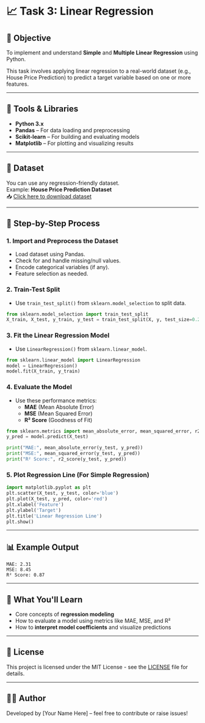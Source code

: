 
# 📈 Task 3: Linear Regression

## 🎯 Objective
To implement and understand **Simple** and **Multiple Linear Regression** using Python.

This task involves applying linear regression to a real-world dataset (e.g., House Price Prediction) to predict a target variable based on one or more features.

---

## 🧰 Tools & Libraries
- **Python 3.x**
- **Pandas** – For data loading and preprocessing
- **Scikit-learn** – For building and evaluating models
- **Matplotlib** – For plotting and visualizing results

---

## 📁 Dataset
You can use any regression-friendly dataset.  
Example: **House Price Prediction Dataset**  
📥 [Click here to download dataset](#) <!-- Replace # with actual link if available -->

---

## 🔁 Step-by-Step Process

### 1. Import and Preprocess the Dataset
- Load dataset using Pandas.
- Check for and handle missing/null values.
- Encode categorical variables (if any).
- Feature selection as needed.

### 2. Train-Test Split
- Use `train_test_split()` from `sklearn.model_selection` to split data.
```python
from sklearn.model_selection import train_test_split
X_train, X_test, y_train, y_test = train_test_split(X, y, test_size=0.2, random_state=42)
```

### 3. Fit the Linear Regression Model
- Use `LinearRegression()` from `sklearn.linear_model`.
```python
from sklearn.linear_model import LinearRegression
model = LinearRegression()
model.fit(X_train, y_train)
```

### 4. Evaluate the Model
- Use these performance metrics:
  - **MAE** (Mean Absolute Error)
  - **MSE** (Mean Squared Error)
  - **R² Score** (Goodness of Fit)
```python
from sklearn.metrics import mean_absolute_error, mean_squared_error, r2_score
y_pred = model.predict(X_test)

print("MAE:", mean_absolute_error(y_test, y_pred))
print("MSE:", mean_squared_error(y_test, y_pred))
print("R² Score:", r2_score(y_test, y_pred))
```

### 5. Plot Regression Line (For Simple Regression)
```python
import matplotlib.pyplot as plt
plt.scatter(X_test, y_test, color='blue')
plt.plot(X_test, y_pred, color='red')
plt.xlabel('Feature')
plt.ylabel('Target')
plt.title('Linear Regression Line')
plt.show()
```

---

## 📊 Example Output
```text
MAE: 2.31
MSE: 8.45
R² Score: 0.87
```

---

## 📘 What You'll Learn
- Core concepts of **regression modeling**
- How to evaluate a model using metrics like MAE, MSE, and R²
- How to **interpret model coefficients** and visualize predictions

---

## 📄 License
This project is licensed under the MIT License - see the [LICENSE](LICENSE) file for details.

---

## 🙋‍♂️ Author
Developed by [Your Name Here] – feel free to contribute or raise issues!
